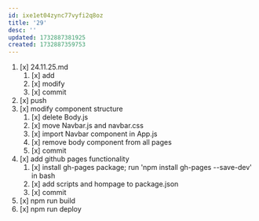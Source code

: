 ```yaml
---
id: ixe1et04zync77vyfi2q8oz
title: '29'
desc: ''
updated: 1732887381925
created: 1732887359753
---
```


1. [x] 24.11.25.md
    1. [x] add
    1. [x] modify
    1. [x] commit
1. [x] push
1. [x] modify component structure
    1. [x] delete Body.js
    1. [x] move Navbar.js and navbar.css
    1. [x] import Navbar component in App.js
    1. [x] remove body component from all pages
    1. [x] commit
1. [x] add github pages functionality
    1. [x] install gh-pages package; run 'npm install gh-pages --save-dev' in bash
    1. [x] add scripts and hompage to package.json
    1. [x] commit
1. [x] npm run build
1. [x] npm run deploy